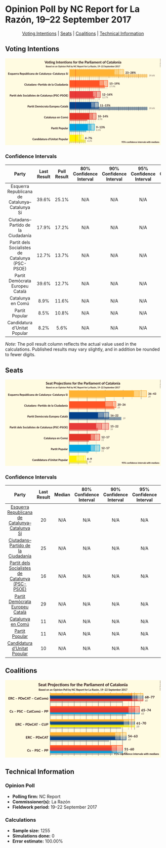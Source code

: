 # Opinion Poll by NC Report for La Razón, 19–22 September 2017

<p align="center"><a href="#voting-intentions">Voting Intentions</a> | <a href="#seats">Seats</a> | <a href="#coalitions">Coalitions</a> | <a href="#technical-information">Technical Information</a></p>

## Voting Intentions

![Graph with voting intentions not yet produced](2017-09-22-NCReport.png "Voting Intentions")

### Confidence Intervals

| Party | Last Result | Poll Result | 80% Confidence Interval | 90% Confidence Interval | 95% Confidence Interval | 99% Confidence Interval |
|:-----:|:-----------:|:-----------:|:-----------------------:|:-----------------------:|:-----------------------:|:-----------------------:|
| Esquerra Republicana de Catalunya–Catalunya Sí | 39.6% | 25.1% | N/A |N/A |N/A |N/A |
| Ciutadans–Partido de la Ciudadanía | 17.9% | 17.2% | N/A |N/A |N/A |N/A |
| Partit dels Socialistes de Catalunya (PSC-PSOE) | 12.7% | 13.7% | N/A |N/A |N/A |N/A |
| Partit Demòcrata Europeu Català | 39.6% | 12.7% | N/A |N/A |N/A |N/A |
| Catalunya en Comú | 8.9% | 11.6% | N/A |N/A |N/A |N/A |
| Partit Popular | 8.5% | 10.8% | N/A |N/A |N/A |N/A |
| Candidatura d’Unitat Popular | 8.2% | 5.6% | N/A |N/A |N/A |N/A |

*Note:* The poll result column reflects the actual value used in the calculations. Published results may vary slightly, and in addition be rounded to fewer digits.

## Seats

![Graph with seats not yet produced](2017-09-22-NCReport-seats.png "Seats")

### Confidence Intervals

| Party | Last Result | Median | 80% Confidence Interval | 90% Confidence Interval | 95% Confidence Interval | 99% Confidence Interval |
|:-----:|:-----------:|:------:|:-----------------------:|:-----------------------:|:-----------------------:|:-----------------------:|
| <a href="#esquerra-republicana-de-catalunya–catalunya-sí">Esquerra Republicana de Catalunya–Catalunya Sí</a> | 20 | N/A | N/A |N/A |N/A |N/A |
| <a href="#ciutadans–partido-de-la-ciudadanía">Ciutadans–Partido de la Ciudadanía</a> | 25 | N/A | N/A |N/A |N/A |N/A |
| <a href="#partit-dels-socialistes-de-catalunya-(psc-psoe)">Partit dels Socialistes de Catalunya (PSC-PSOE)</a> | 16 | N/A | N/A |N/A |N/A |N/A |
| <a href="#partit-demòcrata-europeu-català">Partit Demòcrata Europeu Català</a> | 29 | N/A | N/A |N/A |N/A |N/A |
| <a href="#catalunya-en-comú">Catalunya en Comú</a> | 11 | N/A | N/A |N/A |N/A |N/A |
| <a href="#partit-popular">Partit Popular</a> | 11 | N/A | N/A |N/A |N/A |N/A |
| <a href="#candidatura-d’unitat-popular">Candidatura d’Unitat Popular</a> | 10 | N/A | N/A |N/A |N/A |N/A |


## Coalitions

![Graph with coalitions seats not yet produced](2017-09-22-NCReport-coalitions-seats.png "Coalitions Seats")


## Technical Information

### Opinion Poll

+ **Polling firm:** NC Report
+ **Commissioner(s):** La Razón
+ **Fieldwork period:** 19–22 September 2017

### Calculations

+ **Sample size:** 1255
+ **Simulations done:** 0
+ **Error estimate:** 100.00%

